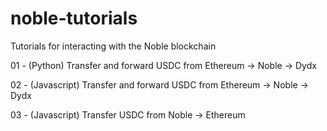 # noble-tutorials
Tutorials for interacting with the Noble blockchain

01 - (Python) Transfer and forward USDC from Ethereum -> Noble -> Dydx

02 - (Javascript) Transfer and forward USDC from Ethereum -> Noble -> Dydx

03 - (Javascript) Transfer USDC from Noble -> Ethereum